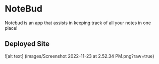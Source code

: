 # NoteBud
Notebud is an app that assists in keeping track of all your notes in one place!

## Deployed Site
![alt text] (images/Screenshot 2022-11-23 at 2.52.34 PM.png?raw=true)